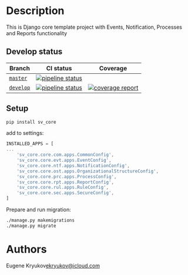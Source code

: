 # Description

This is Django core template project with  Events, Notification, Processes and Reports functionality

## Develop status

|Branch|CI status| Coverage |
---|---|---
| [`master`](https://gitlab.dks.lanit.ru/features/jirabot/tree/master) |[![pipeline status](https://gitlab.dks.lanit.ru/EKryukov/sv-core/badges/master/pipeline.svg)](https://gitlab.dks.lanit.ru/EKryukov/sv-core/commits/master)|
| [`develop`](https://gitlab.dks.lanit.ru/features/jirabot/tree/master) |[![pipeline status](https://gitlab.dks.lanit.ru/EKryukov/sv-core/badges/develop/pipeline.svg)](https://gitlab.dks.lanit.ru/EKryukov/sv-core/commits/develop)|[![coverage report](https://gitlab.dks.lanit.ru/EKryukov/sv-core/badges/develop/coverage.svg)](https://gitlab.dks.lanit.ru/EKryukov/sv-core/commits/develop)|

## Setup

```bash
pip install sv_core
```

add to settings:
```javascript
INSTALLED_APPS = [
...
    'sv_core.core.com.apps.CommonConfig',
    'sv_core.core.evt.apps.EventConfig',
    'sv_core.core.ntf.apps.NotificationConfig',
    'sv_core.core.ost.apps.OrganizationalStructureConfig',
    'sv_core.core.prc.apps.ProcessConfig',
    'sv_core.core.rpt.apps.ReportConfig',
    'sv_core.core.rul.apps.RuleConfig',
    'sv_core.core.sec.apps.SecureConfig',
]
```
Prepare and run migration:
```bash
./manage.py makemigrations
./manage.py migrate
```

# Authors
Eugene Kryukov<ekryukov@icloud.com>

